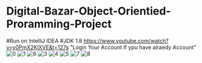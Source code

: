 # Digital-Bazar-Object-Orientied-Proramming-Project
#Run on IntelliJ IDEA
#JDK 1.8
https://www.youtube.com/watch?v=y0PmX2KlXVE&t=127s
"Login Your Account If ypu have alraedy Account"
![0](https://user-images.githubusercontent.com/97384975/180078646-2351f712-f728-494a-8c4b-c3dac61ff2e1.jpg)
![1](https://user-images.githubusercontent.com/97384975/180079157-4b8e4e94-572a-4d74-9fb0-5cdbc9dce0ab.jpg)
![6](https://user-images.githubusercontent.com/97384975/180079306-5536ec97-544f-4ebd-9d7f-a290aa51c918.jpg)
![3](https://user-images.githubusercontent.com/97384975/180079387-6434b9c8-8748-44e2-9bc5-08f1c5f0858d.jpg)
![4](https://user-images.githubusercontent.com/97384975/180079450-4530c3d7-fffd-4bf5-a5cb-63909d9b068a.jpg)
![5](https://user-images.githubusercontent.com/97384975/180079510-0e9a74a2-5c8f-46cc-b663-34945850facf.jpg)
![7](https://user-images.githubusercontent.com/97384975/180079752-25c89f5a-6013-46d1-b268-55b6d611a139.jpg)
![8](https://user-images.githubusercontent.com/97384975/180079787-ddca36e2-7dad-4770-8701-64a18f232fae.jpg)


